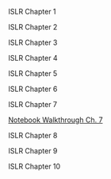 ISLR Chapter 1



ISLR Chapter 2



ISLR Chapter 3



ISLR Chapter 4



ISLR Chapter 5



ISLR Chapter 6



ISLR Chapter 7

[Notebook Walkthrough Ch. 7](griffinsalyer.github.io/code/ISLRch7/index.md)

ISLR Chapter 8



ISLR Chapter 9



ISLR Chapter 10


